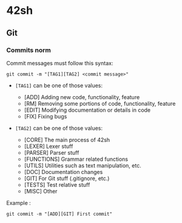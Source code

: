 # 42sh

## Git

### Commits norm

Commit messages must follow this syntax:

``git commit -m "[TAG1][TAG2] <commit message>"``

* ``[TAG1]`` can be one of those values:
    * [ADD] Adding new code, functionality, feature
    * [RM] Removing some portions of code, functionality, feature
    * [EDIT] Modifying documentation or details in code
    * [FIX] Fixing bugs

* ``[TAG2]`` can be one of those values:
    * [CORE] The main process of 42sh
    * [LEXER] Lexer stuff
    * [PARSER] Parser stuff
    * [FUNCTIONS] Grammar related functions
    * [UTILS] Utilities such as text manipulation, etc.
    * [DOC] Documentation changes
    * [GIT] For Git stuff (.gitignore, etc.)
    * [TESTS] Test relative stuff
    * [MISC] Other

Example :

``git commit -m "[ADD][GIT] First commit"``